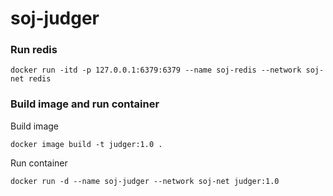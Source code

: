# soj-judger
### Run redis
```
docker run -itd -p 127.0.0.1:6379:6379 --name soj-redis --network soj-net redis
```
### Build image and run container
Build image

```
docker image build -t judger:1.0 .
```
Run container
```
docker run -d --name soj-judger --network soj-net judger:1.0
```
